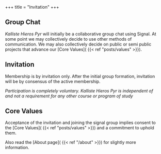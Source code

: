 +++
title = "Invitation"
+++

## Group Chat

*Kalliste Hieros Pyr* will initially be a collaborative group chat using Signal. At some point we may collectively decide to use other methods of communication. We may also collectively decide on public or semi public projects that advance our [Core Values]( {{< ref "posts/values" >}}). 

## Invitation 

Membership is by invitation only. After the initial group formation, invitation will be by consensus of the active membership. 

*Participation is completely voluntary. Kalliste Hieros Pyr is independent of and not a requirement for any other course or program of study* 

## Core Values

Acceptance of the invitation and joining the signal group implies consent to the [Core Values]( {{< ref "posts/values" >}}) and a commitment to uphold them. 

Also read the [About page]( {{< ref "/about" >}}) for slightly more information. 

